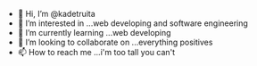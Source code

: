 - 👋 Hi, I’m @kadetruita
- 👀 I’m interested in ...web developing and software engineering
- 🌱 I’m currently learning ...web developing
- 💞️ I’m looking to collaborate on ...everything positives
- 📫 How to reach me ...i'm too tall you can't

<!---
kadetruita/kadetruita is a ✨ special ✨ repository because its `README.md` (this file) appears on your GitHub profile.
You can click the Preview link to take a look at your changes.
--->

